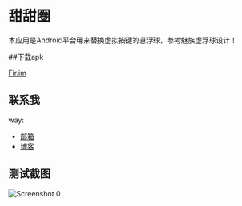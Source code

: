 甜甜圈
======

本应用是Android平台用来替换虚拟按键的悬浮球，参考魅族虚浮球设计！

##下载apk

[Fir.im](http://fir.im/doughnutfloat)
	 


## 联系我

way:
  * [邮箱](mailto:way.ping.li@gmail.com "给我发邮件")
  * [博客](http://blog.csdn.net/way_ping_li "CSDN博客")


## 测试截图

![Screenshot 0](https://git.oschina.net/way/Doughnut/raw/master/1.gif "Screenshot 0")